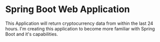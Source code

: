# Spring Boot Web Application
This Application will return cryptocurrency data from within the last 24 hours. 
I'm creating this application to become more familiar with Spring Boot and it's capabilities.
